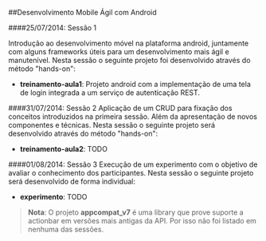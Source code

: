 ##Desenvolvimento Mobile Ágil com Android

####25/07/2014: Sessão 1

Introdução ao desenvolvimento móvel na plataforma android, juntamente com alguns frameworks úteis para um desenvolvimento mais ágil e manutenível. Nesta sessão o seguinte projeto foi desenvolvido através do método "hands-on":
+ <b>treinamento-aula1</b>: Projeto android com a implementação de uma tela de login integrada a um serviço de autenticação REST.

####31/07/2014: Sessão 2
Aplicação de um CRUD para fixação dos conceitos introduzidos na primeira sessão. Além da apresentação de novos componentes e técnicas. Nesta sessão o seguinte projeto será desenvolvido através do método "hands-on":
+ <b>treinamento-aula2</b>: TODO

####01/08/2014: Sessão 3
Execução de um experimento com o objetivo de avaliar o conhecimento dos participantes. Nesta sessão o seguinte projeto será desenvolvido de forma individual:
+ <b>experimento</b>: TODO



> **Nota**: O projeto <b>appcompat_v7</b> é uma library que prove suporte a actionbar em versões mais antigas da API. Por isso não foi listado em nenhuma das sessões.
